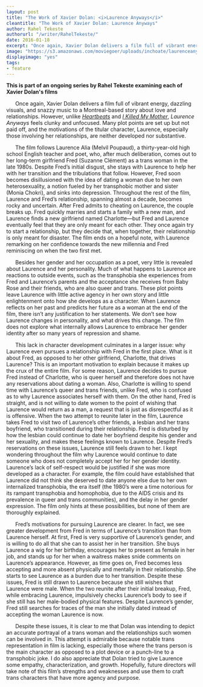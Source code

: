 ```yaml
---
layout: post
title: "The Work of Xavier Dolan: <i>Laurence Anyways</i>"
cleantitle: "The Work of Xavier Dolan: Laurence Anyways"
author: Rahel Tekeste
authorurl: "/writer/RahelTekeste/"
date: 2016-01-18
excerpt: "Once again, Xavier Dolan delivers a film full of vibrant energy, dazzling visuals, and snazzy music to a Montreal-based story about love and relationships. However, unlike Heartbeats and I Killed My Mother, Laurence Anyways feels clunky and unfocused."
image: "https://s3.amazonaws.com/moviegoer/uploads/inchoate/laurenceanyways.jpg"
displayimage: "yes"
tags: 
- feature
---
```

**This is part of an ongoing series by Rahel Tekeste examining each of Xavier Dolan's films**

&nbsp;&nbsp;&nbsp;&nbsp;&nbsp;&nbsp;Once again, Xavier Dolan delivers a film full of vibrant energy, dazzling visuals, and snazzy music to a Montreal-based story about love and relationships. However, unlike [*Heartbeats*](http://pennmoviegoer.com/2015/12/08/heartbeats.html) and [*I Killed My Mother*](http://pennmoviegoer.com/2015/11/30/ikilledmymother.html), *Laurence Anyways* feels clunky and unfocused. Many plot points are set up but not paid off, and the motivations of the titular character, Laurence, especially those involving her relationships, are neither developed nor substantive. 
    
&nbsp;&nbsp;&nbsp;&nbsp;&nbsp;&nbsp;The film follows Laurence Alia (Melvil Poupaud), a thirty-year-old high school English teacher and poet, who, after much deliberation, comes out to her long-term girlfriend Fred (Suzanne Clément) as a trans woman in the late 1980s.  Despite Fred’s initial disgust, she stays with Laurence to help her with her transition and the tribulations that follow. However, Fred soon becomes disillusioned with the idea of dating a woman due to her own heterosexuality, a notion fueled by her transphobic mother and sister (Monia Chokri), and sinks into depression. Throughout the rest of the film, Laurence and Fred’s relationship, spanning almost a decade, becomes rocky and uncertain. After Fred admits to cheating on Laurence, the couple breaks up. Fred quickly marries and starts a family with a new man, and Laurence finds a new girlfriend named Charlotte—but Fred and Laurence eventually feel that they are only meant for each other. They once again try to start a relationship, but they decide that, when together, their relationship is only meant for disaster. The film ends on a hopeful note, with Laurence remarking on her confidence towards the new millennia and Fred reminiscing on when the two first met.

&nbsp;&nbsp;&nbsp;&nbsp;&nbsp;&nbsp;Besides her gender and her occupation as a poet, very little is revealed about Laurence and her personality. Much of what happens to Laurence are reactions to outside events, such as the transphobia she experiences from Fred and Laurence’s parents and the acceptance she receives from Baby Rose and their friends, who are also queer and trans. These plot points leave Laurence with little active agency in her own story and little enlightenment onto how she develops as a character. When Laurence reflects on her past and predicts her future as a woman at the end of the film, there isn’t any justification to her statements. We don’t see how Laurence changes in personality, and what drives this change. The film does not explore what internally allows Laurence to embrace her gender identity after so many years of repression and shame. 

&nbsp;&nbsp;&nbsp;&nbsp;&nbsp;&nbsp;This lack in character development culminates in a larger issue: why Laurence even pursues a relationship with Fred in the first place. What is it about Fred, as opposed to her other girlfriend, Charlotte, that drives Laurence? This is an important motivation to explain because it makes up the crux of the entire film. For some reason, Laurence decides to pursue Fred instead of Charlotte, who is queer herself and therefore does not have any reservations about dating a woman. Also, Charlotte is willing to spend time with Laurence’s queer and trans friends, unlike Fred, who is confused as to why Laurence associates herself with them. On the other hand, Fred is straight, and is not willing to date women to the point of wishing that Laurence would return as a man, a request that is just as disrespectful as it is offensive. When the two attempt to reunite later in the film, Laurence takes Fred to visit two of Laurence’s other friends, a lesbian and her trans boyfriend, who transitioned during their relationship. Fred is disturbed by how the lesbian could continue to date her boyfriend despite his gender and her sexuality, and makes these feelings known to Laurence. Despite Fred’s reservations on these issues, Laurence still feels drawn to her. I kept wondering throughout the film why Laurence would continue to date someone who does not completely accept her for her gender identity. Laurence’s lack of self-respect would be justified if she was more developed as a character. For example, the film could have established that Laurence did not think she deserved to date anyone else due to her own internalized transphobia, the era itself (the 1980’s were a time notorious for its rampant transphobia and homophobia, due to the AIDS crisis and its prevalence in queer and trans communities), and the delay in her gender expression. The film only hints at these possibilities, but none of them are thoroughly explained.

&nbsp;&nbsp;&nbsp;&nbsp;&nbsp;&nbsp;Fred’s motivations for pursuing Laurence are clearer. In fact, we see greater development from Fred in terms of Laurence’s transition than from Laurence herself. At first, Fred is very supportive of Laurence’s gender, and is willing to do all that she can to assist her in her transition. She buys Laurence a wig for her birthday, encourages her to present as female in her job, and stands up for her when a waitress makes snide comments on Laurence’s appearance. However, as time goes on, Fred becomes less accepting and more absent physically and mentally in their relationship. She starts to see Laurence as a burden due to her transition. Despite these issues, Fred is still drawn to Laurence because she still wishes that Laurence were male. When the two reunite after their initial breakup, Fred, while embracing Laurence, impulsively checks Laurence’s body to see if she still has her male-bodied physical features. Despite Laurence’s gender, Fred still searches for traces of the man she initially dated instead of accepting the woman Laurence is now. 

&nbsp;&nbsp;&nbsp;&nbsp;&nbsp;&nbsp;Despite these issues, it is clear to me that Dolan was intending to depict an accurate portrayal of a trans woman and the relationships such women can be involved in. This attempt is admirable because notable trans representation in film is lacking, especially those where the trans person is the main character as opposed to a plot device or a punch-line to a transphobic joke. I do also appreciate that Dolan tried to give Laurence some empathy, characterization, and growth. Hopefully, future directors will take note of this film’s strengths and weaknesses and use them to craft trans characters that have more agency and purpose. 